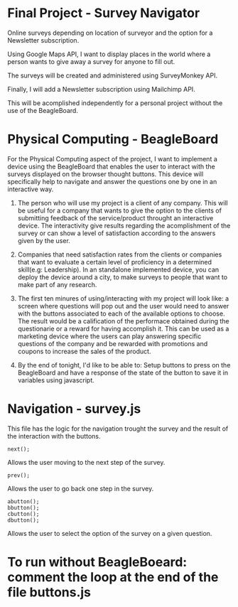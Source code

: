 Final Project - Survey Navigator
=======

Online surveys depending on location of surveyor and the option for a Newsletter subscription.

Using Google Maps API, I want to display places in the world where a person wants to give away a survey for anyone to fill out.

The surveys will be created and administered using SurveyMonkey API.

Finally, I will add a Newsletter subscription using Mailchimp API.

This will be acomplished independently for a personal project without the use of the BeagleBoard.


Physical Computing - BeagleBoard
=======

For the Physical Computing aspect of the project, I want to implement a device using the BeagleBoard that enables the user to interact with the surveys displayed on the browser thought buttons. This device will specifically help to navigate and answer the questions one by one in an interactive way.

1. The person who will use my project is a client of any company. This will be useful for a company that wants to give the option to the clients of submitting feedback of the service/product throught an interactive device. The interactivity give results regarding the acomplishment of the survey or can show a level of satisfaction according to the answers given by the user.

2. Companies that need satisfaction rates from the clients or companies that want to evaluate a certain level of proficiency in a determined skill(e.g: Leadership). In an standalone implemented device, you can deploy the device around a city, to make surveys to people that want to make part of any research. 

3. The first ten minures of using/interacting with my project will look like: a screen where questions will pop out and the user would need to answer with the buttons associated to each of the available options to choose. The result would be a calification of the performace obtained during the questionarie or a reward for having accomplish it. This can be used as a marketing device where the users can play answering specific questions of the company and be rewarded with promotions and coupons to increase the sales of the product.

4. By the end of tonight, I'd like to be able to: Setup buttons to press on the BeagleBoard and have a response of the state of the button to save it in variables using javascript.

Navigation - survey.js
=======

This file has the logic for the navigation trought the survey and the result of the interaction with the buttons.

```
next();
```
Allows the user moving to the next step of the survey.

```
prev();
```
Allows the user to go back one step in the survey.

```
abutton();
bbutton();
cbutton();
dbutton();

```
Allows the user to select the option of the survey on a given question.

To run without BeagleBoeard: comment the loop at the end of the file buttons.js
=======
